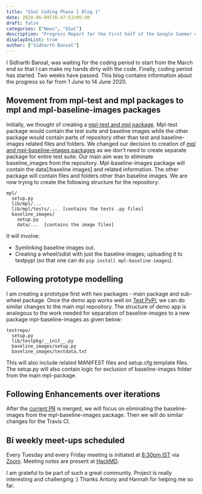 ```yaml
---
title: "GSoC Coding Phase 1 Blog 1"
date: 2020-06-09T16:47:51+05:30
draft: false
categories: ["News", "GSoC"]
description: "Progress Report for the first half of the Google Summer of Code 2020 Phase 1 for the Baseline Images Problem"
displayInList: true
author: ["Sidharth Bansal"]
---
```


I Sidharth Bansal, was waiting for the coding period to start from the March end so that I can make my hands dirty with the code. Finally, coding period has started. Two weeks have passed. This blog contains information about the progress so far from 1 June to 14 June 2020.

## Movement from mpl-test and mpl packages to mpl and mpl-baseline-images packages

Initially, we thought of creating a [mpl-test and mpl package](https://github.com/matplotlib/matplotlib/pull/17434). Mpl-test package would contain the test suite and baseline images while the other package would contain parts of repository other than test and baseline-images related files and folders.
We changed our decision to creation of [mpl and mpl-baseline-images packages](https://github.com/matplotlib/matplotlib/pull/17557) as we don't need to create separate package for entire test suite. Our main aim was to eliminate baseline_images from the repository. Mpl-baseline-images package will contain the data[/baseline images] and related information. The other package will contain files and folders other than baseline images.
We are now trying to create the following structure for the repository: 
```
mpl/
  setup.py
  lib/mpl/...
  lib/mpl/tests/...  [contains the tests .py files]
  baseline_images/
    setup.py
    data/...  [contains the image files]
```
It will involve:
- Symlinking baseline images out.
- Creating a wheel/sdist with just the baseline images; uploading it to testpypi (so that one can do `pip install mpl-baseline-images`).

## Following prototype modelling

I am creating a prototype first with two packages - main package and sub-wheel package. Once the demo app works well on [Test PyPi](https://test.pypi.org/), we can do similar changes to the main mpl repository.
The structure of demo app is analogous to the work needed for separation of baseline-images to a new package mpl-baseline-images as given below:
```
testrepo/
  setup.py
  lib/testpkg/__init__.py
  baseline_images/setup.py
  baseline_images/testdata.txt
```
This will also include related MANIFEST files and setup.cfg.template files. The setup.py will also contain logic for exclusion of baseline-images folder from the main mpl-package.

## Following Enhancements over iterations

After the [current PR](https://github.com/matplotlib/matplotlib/pull/17557) is merged, we will focus on eliminating the baseline-images from the mpl-baseline-images package. Then we will do similar changes for the Travis CI.

## Bi weekly meet-ups scheduled

Every Tuesday and every Friday meeting is initiated at [8:30pm IST](https://everytimezone.com/) via [Zoom](https://zoom.us/j/95996536871). Meeting notes are present at [HackMD](https://hackmd.io/pY25bSkCSRymk_7nX68xtw).


I am grateful to be part of such a great community. Project is really interesting and challenging :) Thanks Antony and Hannah for helping me so far.  
  
